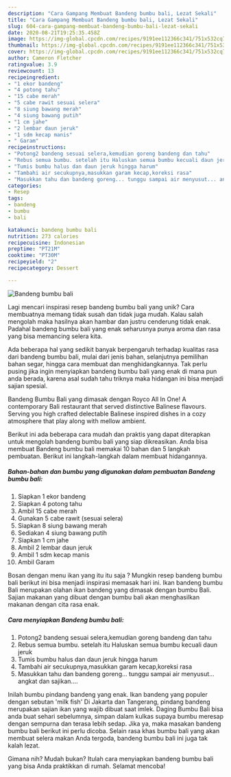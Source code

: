 ```yaml
---
description: "Cara Gampang Membuat Bandeng bumbu bali, Lezat Sekali"
title: "Cara Gampang Membuat Bandeng bumbu bali, Lezat Sekali"
slug: 604-cara-gampang-membuat-bandeng-bumbu-bali-lezat-sekali
date: 2020-08-21T19:25:35.458Z
image: https://img-global.cpcdn.com/recipes/9191ee112366c341/751x532cq70/bandeng-bumbu-bali-foto-resep-utama.jpg
thumbnail: https://img-global.cpcdn.com/recipes/9191ee112366c341/751x532cq70/bandeng-bumbu-bali-foto-resep-utama.jpg
cover: https://img-global.cpcdn.com/recipes/9191ee112366c341/751x532cq70/bandeng-bumbu-bali-foto-resep-utama.jpg
author: Cameron Fletcher
ratingvalue: 3.9
reviewcount: 13
recipeingredient:
- "1 ekor bandeng"
- "4 potong tahu"
- "15 cabe merah"
- "5 cabe rawit sesuai selera"
- "8 siung bawang merah"
- "4 siung bawang putih"
- "1 cm jahe"
- "2 lembar daun jeruk"
- "1 sdm kecap manis"
- " Garam"
recipeinstructions:
- "Potong2 bandeng sesuai selera,kemudian goreng bandeng dan tahu"
- "Rebus semua bumbu. setelah itu Haluskan semua bumbu kecuali daun jeruk"
- "Tumis bumbu halus dan daun jeruk hingga harum"
- "Tambahi air secukupnya,masukkan garam kecap,koreksi rasa"
- "Masukkan tahu dan bandeng goreng... tunggu sampai air menyusut... angkat dan sajikan...."
categories:
- Resep
tags:
- bandeng
- bumbu
- bali

katakunci: bandeng bumbu bali 
nutrition: 273 calories
recipecuisine: Indonesian
preptime: "PT21M"
cooktime: "PT30M"
recipeyield: "2"
recipecategory: Dessert

---
```



![Bandeng bumbu bali](https://img-global.cpcdn.com/recipes/9191ee112366c341/751x532cq70/bandeng-bumbu-bali-foto-resep-utama.jpg)

Lagi mencari inspirasi resep bandeng bumbu bali yang unik? Cara membuatnya memang tidak susah dan tidak juga mudah. Kalau salah mengolah maka hasilnya akan hambar dan justru cenderung tidak enak. Padahal bandeng bumbu bali yang enak seharusnya punya aroma dan rasa yang bisa memancing selera kita.

Ada beberapa hal yang sedikit banyak berpengaruh terhadap kualitas rasa dari bandeng bumbu bali, mulai dari jenis bahan, selanjutnya pemilihan bahan segar, hingga cara membuat dan menghidangkannya. Tak perlu pusing jika ingin menyiapkan bandeng bumbu bali yang enak di mana pun anda berada, karena asal sudah tahu triknya maka hidangan ini bisa menjadi sajian spesial.

Bandeng Bumbu Bali yang dimasak dengan Royco All In One! A contemporary Bali restaurant that served distinctive Balinese flavours. Serving you high crafted delectable Balinese inspired dishes in a cozy atmosphere that play along with mellow ambient.


Berikut ini ada beberapa cara mudah dan praktis yang dapat diterapkan untuk mengolah bandeng bumbu bali yang siap dikreasikan. Anda bisa membuat Bandeng bumbu bali memakai 10 bahan dan 5 langkah pembuatan. Berikut ini langkah-langkah dalam membuat hidangannya.

<!--inarticleads1-->

##### Bahan-bahan dan bumbu yang digunakan dalam pembuatan Bandeng bumbu bali:

1. Siapkan 1 ekor bandeng
1. Siapkan 4 potong tahu
1. Ambil 15 cabe merah
1. Gunakan 5 cabe rawit (sesuai selera)
1. Siapkan 8 siung bawang merah
1. Sediakan 4 siung bawang putih
1. Siapkan 1 cm jahe
1. Ambil 2 lembar daun jeruk
1. Ambil 1 sdm kecap manis
1. Ambil  Garam


Bosan dengan menu ikan yang itu itu saja ? Mungkin resep bandeng bumbu bali berikut ini bisa menjadi inspirasi memasak hari ini. Ikan bandeng bumbu Bali merupakan olahan ikan bandeng yang dimasak dengan bumbu Bali. Sajian makanan yang dibuat dengan bumbu bali akan menghasilkan makanan dengan cita rasa enak. 

<!--inarticleads2-->

##### Cara menyiapkan Bandeng bumbu bali:

1. Potong2 bandeng sesuai selera,kemudian goreng bandeng dan tahu
1. Rebus semua bumbu. setelah itu Haluskan semua bumbu kecuali daun jeruk
1. Tumis bumbu halus dan daun jeruk hingga harum
1. Tambahi air secukupnya,masukkan garam kecap,koreksi rasa
1. Masukkan tahu dan bandeng goreng... tunggu sampai air menyusut... angkat dan sajikan....


Inilah bumbu pindang bandeng yang enak. Ikan bandeng yang populer dengan sebutan &#39;milk fish&#39; Di Jakarta dan Tangerang, pindang bandeng merupakan sajian ikan yang wajib dibuat saat imlek. Daging Bumbu Bali bisa anda buat sehari sebelumnya, simpan dalam kulkas supaya bumbu meresap dengan sempurna dan terasa lebih sedap. Jika ya, maka masakan bandeng bumbu bali berikut ini perlu dicoba. Selain rasa khas bumbu bali yang akan membuat selera makan Anda tergoda, bandeng bumbu bali ini juga tak kalah lezat. 

Gimana nih? Mudah bukan? Itulah cara menyiapkan bandeng bumbu bali yang bisa Anda praktikkan di rumah. Selamat mencoba!
